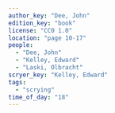 ```yaml
---
author_key: "Dee, John"
edition_key: "book"
license: "CC0 1.0"
location: "page 10-17"
people:
  - "Dee, John"
  - "Kelley, Edward"
  - "Laski, Olbracht"
scryer_key: "Kelley, Edward"
tags:
  - "scrying"
time_of_day: "18"
---
```

